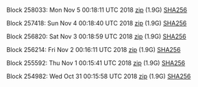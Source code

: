 Block 258033: Mon Nov  5 00:18:11 UTC 2018 [zip](https://dash-bootstrap.ams3.digitaloceanspaces.com/testnet/2018-11-05/bootstrap.dat.zip) (1.9G) [SHA256](https://dash-bootstrap.ams3.digitaloceanspaces.com/testnet/2018-11-05/sha256.txt)

Block 257418: Sun Nov  4 00:18:40 UTC 2018 [zip](https://dash-bootstrap.ams3.digitaloceanspaces.com/testnet/2018-11-04/bootstrap.dat.zip) (1.9G) [SHA256](https://dash-bootstrap.ams3.digitaloceanspaces.com/testnet/2018-11-04/sha256.txt)

Block 256820: Sat Nov  3 00:18:59 UTC 2018 [zip](https://dash-bootstrap.ams3.digitaloceanspaces.com/testnet/2018-11-03/bootstrap.dat.zip) (1.9G) [SHA256](https://dash-bootstrap.ams3.digitaloceanspaces.com/testnet/2018-11-03/sha256.txt)

Block 256214: Fri Nov  2 00:16:11 UTC 2018 [zip](https://dash-bootstrap.ams3.digitaloceanspaces.com/testnet/2018-11-02/bootstrap.dat.zip) (1.9G) [SHA256](https://dash-bootstrap.ams3.digitaloceanspaces.com/testnet/2018-11-02/sha256.txt)

Block 255592: Thu Nov  1 00:15:41 UTC 2018 [zip](https://dash-bootstrap.ams3.digitaloceanspaces.com/testnet/2018-11-01/bootstrap.dat.zip) (1.9G) [SHA256](https://dash-bootstrap.ams3.digitaloceanspaces.com/testnet/2018-11-01/sha256.txt)

Block 254982: Wed Oct 31 00:15:58 UTC 2018 [zip](https://dash-bootstrap.ams3.digitaloceanspaces.com/testnet/2018-10-31/bootstrap.dat.zip) (1.9G) [SHA256](https://dash-bootstrap.ams3.digitaloceanspaces.com/testnet/2018-10-31/sha256.txt)
